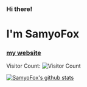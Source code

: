 ### Hi there!
# I'm SamyoFox
### [my website](https://samyofox.ninja/?utm_source=github)
Visitor Count:
![Visitor Count](https://profile-counter.glitch.me/%7BSamyoFox%7D/count.svg)

[![SamyoFox's github stats](https://github-readme-stats.vercel.app/api?username=SamyoFox&count_private=true&show_icons=true&theme=tokyonight&hide_title=true)](https://github-readme-stats.vercel.app/api?username=SamyoFox&count_private=true&show_icons=true&theme=tokyonight&hide_title=true)
